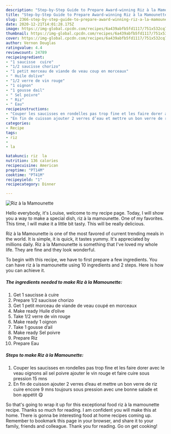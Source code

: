 ```yaml
---
description: "Step-by-Step Guide to Prepare Award-winning Riz à la Mamounette"
title: "Step-by-Step Guide to Prepare Award-winning Riz à la Mamounette"
slug: 2366-step-by-step-guide-to-prepare-award-winning-riz-a-la-mamounette
date: 2020-12-21T14:01:28.175Z
image: https://img-global.cpcdn.com/recipes/6a439abfb5fd1117/751x532cq70/riz-a-la-mamounette-photo-principale-de-la-recette.jpg
thumbnail: https://img-global.cpcdn.com/recipes/6a439abfb5fd1117/751x532cq70/riz-a-la-mamounette-photo-principale-de-la-recette.jpg
cover: https://img-global.cpcdn.com/recipes/6a439abfb5fd1117/751x532cq70/riz-a-la-mamounette-photo-principale-de-la-recette.jpg
author: Vernon Douglas
ratingvalue: 4.4
reviewcount: 24789
recipeingredient:
- "1 saucisse  cuire"
- "1/2 saucisse chorizo"
- "1 petit morceau de viande de veau coup en morceaux"
- " Huile dolive"
- "1/2 verre de vin rouge"
- "1 oignon"
- "1 gousse dail"
- " Sel poivre"
- " Riz"
- " Eau"
recipeinstructions:
- "Couper les saucisses en rondelles pas trop fine et les faire dorer avec le veau oignons ail sel poivre ajouter le vin rouge et faire cuire sous pression 15 mns"
- "En fin de cuisson ajouter 2 verres d’eau et mettre un bon verre de riz cuire encore 9 mns toujours sous pression avec une bonne salade et bon appétit 😋"
categories:
- Recipe
tags:
- riz
- 
- la

katakunci: riz  la 
nutrition: 136 calories
recipecuisine: American
preptime: "PT14M"
cooktime: "PT41M"
recipeyield: "1"
recipecategory: Dinner

---
```



![Riz à la Mamounette](https://img-global.cpcdn.com/recipes/6a439abfb5fd1117/751x532cq70/riz-a-la-mamounette-photo-principale-de-la-recette.jpg)

Hello everybody, it's Louise, welcome to my recipe page. Today, I will show you a way to make a special dish, riz à la mamounette. One of my favorites. This time, I will make it a little bit tasty. This will be really delicious.



Riz à la Mamounette is one of the most favored of current trending meals in the world. It is simple, it is quick, it tastes yummy. It's appreciated by millions daily. Riz à la Mamounette is something that I've loved my whole life. They are fine and they look wonderful.


To begin with this recipe, we have to first prepare a few ingredients. You can have riz à la mamounette using 10 ingredients and 2 steps. Here is how you can achieve it.

<!--inarticleads1-->

##### The ingredients needed to make Riz à la Mamounette:

1. Get 1 saucisse à cuire
1. Prepare 1/2 saucisse chorizo
1. Get 1 petit morceau de viande de veau coupé en morceaux
1. Make ready  Huile d’olive
1. Take 1/2 verre de vin rouge
1. Make ready 1 oignon
1. Take 1 gousse d’ail
1. Make ready  Sel poivre
1. Prepare  Riz
1. Prepare  Eau




<!--inarticleads2-->

##### Steps to make Riz à la Mamounette:

1. Couper les saucisses en rondelles pas trop fine et les faire dorer avec le veau oignons ail sel poivre ajouter le vin rouge et faire cuire sous pression 15 mns
1. En fin de cuisson ajouter 2 verres d’eau et mettre un bon verre de riz cuire encore 9 mns toujours sous pression avec une bonne salade et bon appétit 😋




So that's going to wrap it up for this exceptional food riz à la mamounette recipe. Thanks so much for reading. I am confident you will make this at home. There is gonna be interesting food at home recipes coming up. Remember to bookmark this page in your browser, and share it to your family, friends and colleague. Thank you for reading. Go on get cooking!
